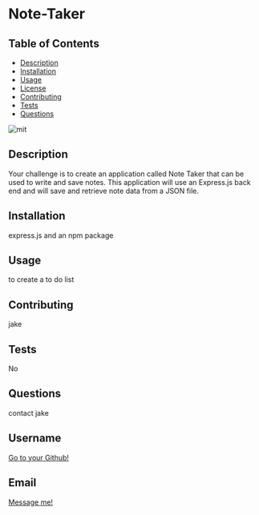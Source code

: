 # Note-Taker

  ## Table of Contents
  - [Description](#description)
  - [Installation](#installation)
  - [Usage](#usage)
  - [License](#license)
  - [Contributing](#contributing)
  - [Tests](#tests)
  - [Questions](#questions)



![mit](https://img.shields.io/badge/license-mit-blue)

## Description
Your challenge is to create an application called Note Taker that can be used to write and save notes. This application will use an Express.js back end and will save and retrieve note data from a JSON file.

## Installation
express.js and an npm package

## Usage
to create a to do list

## Contributing
jake

## Tests
No

## Questions
contact jake

## Username
[Go to your Github!](https://github.com/iamjakes)

## Email
[Message me!](jsnyder7207@icloud.com)
